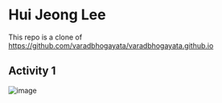 # Hui Jeong Lee
This repo is a clone of https://github.com/varadbhogayata/varadbhogayata.github.io
## Activity 1
![image](https://github.com/huijeong1015/huijeong1015.github.io/assets/64668622/64bd76cf-647e-4ff2-a4e8-8e8a9f51c6f3)

